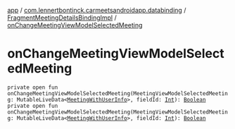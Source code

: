 [app](../../index.md) / [com.lennertbontinck.carmeetsandroidapp.databinding](../index.md) / [FragmentMeetingDetailsBindingImpl](index.md) / [onChangeMeetingViewModelSelectedMeeting](./on-change-meeting-view-model-selected-meeting.md)

# onChangeMeetingViewModelSelectedMeeting

`private open fun onChangeMeetingViewModelSelectedMeeting(MeetingViewModelSelectedMeeting: MutableLiveData<`[`MeetingWithUserInfo`](../../com.lennertbontinck.carmeetsandroidapp.models/-meeting-with-user-info/index.md)`>, fieldId: `[`Int`](https://kotlinlang.org/api/latest/jvm/stdlib/kotlin/-int/index.html)`): `[`Boolean`](https://kotlinlang.org/api/latest/jvm/stdlib/kotlin/-boolean/index.html)
`private open fun onChangeMeetingViewModelSelectedMeeting(MeetingViewModelSelectedMeeting: MutableLiveData<`[`MeetingWithUserInfo`](../../com.lennertbontinck.carmeetsandroidapp.models/-meeting-with-user-info/index.md)`>, fieldId: `[`Int`](https://kotlinlang.org/api/latest/jvm/stdlib/kotlin/-int/index.html)`): `[`Boolean`](https://kotlinlang.org/api/latest/jvm/stdlib/kotlin/-boolean/index.html)